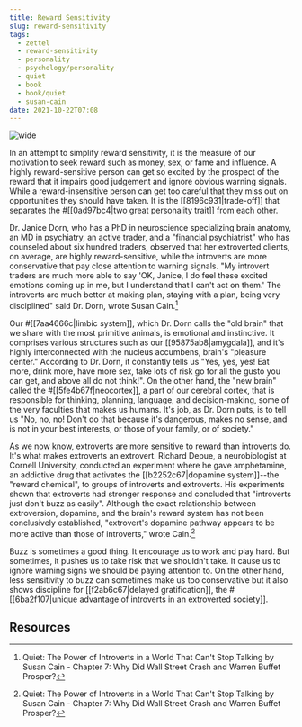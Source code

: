 ```yaml
---
title: Reward Sensitivity
slug: reward-sensitivity
tags:
  - zettel
  - reward-sensitivity
  - personality
  - psychology/personality
  - quiet
  - book
  - book/quiet
  - susan-cain
date: 2021-10-22T07:08
---
```



![wide](https://www.thebluediamondgallery.com/wooden-tile/images/reward.jpg "image from The Blue Diamond Gallery (cc)")

In an attempt to simplify reward sensitivity, it is the measure of our
motivation to seek reward such as money, sex, or fame and influence. A highly
reward-sensitive person can get so excited by the prospect of the reward that it
impairs good judgement and ignore obvious warning signals. While
a reward-insensitive person can get too careful that they miss out on
opportunities they should have taken. It is the [[8196c931|trade-off]] that
separates the #[[0ad97bc4|two great personality trait]] from each other.

Dr. Janice Dorn, who has a PhD in neuroscience specializing brain anatomy, an MD
in psychiatry, an active trader, and a "financial psychiatrist" who has
counseled about six hundred traders, observed that her extroverted clients, on
average, are highly reward-sensitive, while the introverts are more conservative
that pay close attention to warning signals. "My introvert traders are much more
able to say 'OK, Janice, I do feel these excited emotions coming up in me, but
I understand that I can't act on them.' The introverts are much better at making
plan, staying with a plan, being very disciplined" said Dr. Dorn, wrote Susan
Cain.[^1]

Our #[[7aa4666c|limbic system]], which Dr. Dorn calls the "old brain" that we
share with the most primitive animals, is emotional and instinctive. It
comprises various structures such as our [[95875ab8|amygdala]], and it's highly
interconnected with the nucleus accumbens, brain's "pleasure center." According
to Dr. Dorn, it constantly tells us "Yes, yes, yes! Eat more, drink more, have
more sex, take lots of risk go for all the gusto you can get, and above all do
not think!". On the other hand, the "new brain" called the
#[[5fe4b67f|neocortex]], a part of our cerebral cortex, that is responsible for
thinking, planning, language, and decision-making, some of the very faculties
that makes us humans. It's job, as Dr. Dorn puts, is to tell us "No, no, no!
Don't do that because it's dangerous, makes no sense, and is not in your best
interests, or those of your family, or of society."

As we now know, extroverts are more sensitive to reward than introverts do. It's
what makes extroverts an extrovert. Richard Depue, a neurobiologist at Cornell
University, conducted an experiment where he gave amphetamine, an addictive drug
that activates the [[b2252c67|dopamine system]]--the "reward chemical", to
groups of introverts and extroverts. His experiments shown that extroverts had
stronger response and concluded that "introverts just don't buzz as easily".
Although the exact relationship between extroversion, dopamine, and the brain's
reward system has not been conclusively established, "extrovert's dopamine
pathway appears to be more active than those of introverts," wrote Cain.[^1]

Buzz is sometimes a good thing. It encourage us to work and play hard. But
sometimes, it pushes us to take risk that we shouldn't take. It cause us to
ignore warning signs we should be paying attention to. On the other hand, less
sensitivity to buzz can sometimes make us too conservative but it also shows
discipline for [[f2ab6c67|delayed gratification]], the
#[[6ba2f107|unique advantage of introverts in an extroverted society]].


## Resources

[^1]: Quiet: The Power of Introverts in a World That Can't Stop Talking by Susan Cain - Chapter 7: Why Did Wall Street Crash and Warren Buffet Prosper?
